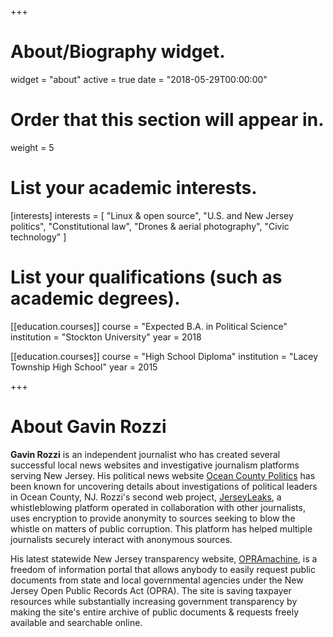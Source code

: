 +++
# About/Biography widget.
widget = "about"
active = true
date = "2018-05-29T00:00:00"

# Order that this section will appear in.
weight = 5

# List your academic interests.
[interests]
  interests = [
    "Linux & open source",
    "U.S. and New Jersey politics",
    "Constitutional law",
    "Drones & aerial photography",
    "Civic technology"
  ]

# List your qualifications (such as academic degrees).
[[education.courses]]
  course = "Expected B.A. in Political Science"
  institution = "Stockton University"
  year = 2018

[[education.courses]]
  course = "High School Diploma"
  institution = "Lacey Township High School"
  year = 2015

+++

# About Gavin Rozzi
<strong>Gavin Rozzi</strong> is an independent journalist who has created several successful local news websites and investigative journalism platforms serving New Jersey. His political news website <a href="https://politicsoc.com/">Ocean County Politics</a> has been known for uncovering details about investigations of political leaders in Ocean County, NJ. Rozzi's second web project, <a href="https://jerseyleaks.org/">JerseyLeaks</a>, a whistleblowing platform operated in collaboration with other journalists, uses encryption to provide anonymity to sources seeking to blow the whistle on matters of public corruption. This platform has helped multiple journalists securely interact with anonymous sources.

His latest statewide New Jersey transparency website, <a href="https://opramachine.com/">OPRAmachine</a>, is a freedom of information portal that allows anybody to easily request public documents from state and local governmental agencies under the New Jersey Open Public Records Act (OPRA). The site is saving taxpayer resources while substantially increasing government transparency by making the site's entire archive of public documents & requests freely available and searchable online.
